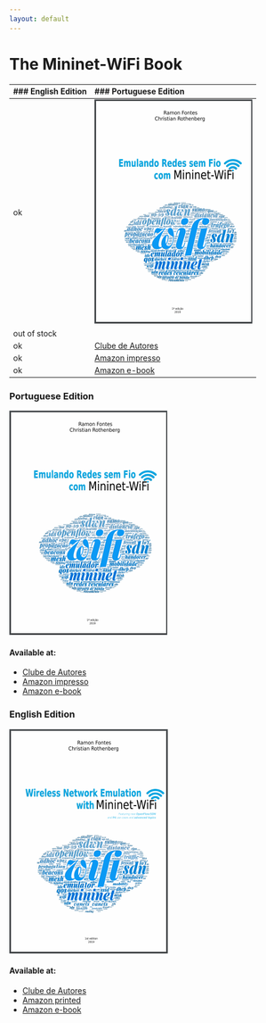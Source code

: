 ```yaml
---
layout: default
---
```


# The Mininet-WiFi Book


| ### English Edition   | ### Portuguese Edition          |
|:-------------|:------------------|
| ok           | ![Octocat](https://github.com/mininet-wifi/book/blob/master/assets/images/book-pt.png?raw=true) |
| out of stock |   |
| ok           | [Clube de Autores](https://clubedeautores.com.br/backstage/my_books/282354)  |
| ok           | [Amazon impresso](https://www.amazon.com/dp/6590057109) |
| ok           | [Amazon e-book](https://www.amazon.com.br/dp/B07T372QQH) |


### Portuguese Edition
![Octocat](https://github.com/mininet-wifi/book/blob/master/assets/images/book-pt.png?raw=true)

#### Available at:
- [Clube de Autores](https://clubedeautores.com.br/backstage/my_books/282354)
- [Amazon impresso](https://www.amazon.com/dp/6590057109)
- [Amazon e-book](https://www.amazon.com.br/dp/B07T372QQH)

### English Edition
![Octocat](https://github.com/mininet-wifi/book/blob/master/assets/images/book-en.png?raw=true)

#### Available at:
- [Clube de Autores](https://clubedeautores.com.br/backstage/my_books/307142)
- [Amazon printed](xx)
- [Amazon e-book](xx)
